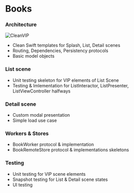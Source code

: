 # Books

### Architecture

![CleanVIP](https://user-images.githubusercontent.com/1202386/160439487-c1a73443-486f-4f66-a3d2-0ba7c6ae8ea2.png)


* Clean Swift templates for Splash, List, Detail scenes
* Routing, Dependencies, Persistency protocols
* Basic model objects 


### List scene

* Unit testing skeleton for VIP elements of List Scene
* Testing & Imlementation for ListInteractor, ListPresenter, ListViewController halfways

### Detail scene

* Custom modal presentation
* Simple load use case

### Workers & Stores

* BookWorker protocol & implementation
* BookRemoteStore protocol & implementations skeletons 


### Testing 

* Unit testing for VIP scene elements
* Snapshot testing for List & Detail scene states
* UI testing 

